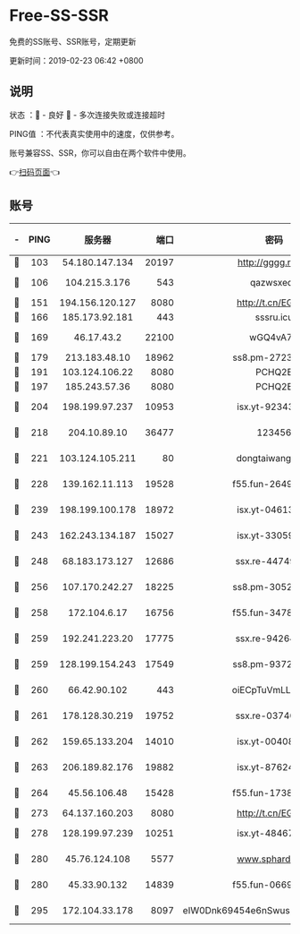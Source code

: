 # Free-SS-SSR

免费的SS账号、SSR账号，定期更新

更新时间：2019-02-23 06:42 +0800

## 说明

状态     ：🙂 - 良好 🙁 - 多次连接失败或连接超时

PING值   ：不代表真实使用中的速度，仅供参考。

账号兼容SS、SSR，你可以自由在两个软件中使用。

👉[扫码页面](https://liesauer.github.io/free-ss-ssr.github.io/)👈

## 账号

|-|PING|服务器|端口|密码|加密方式|区域|
|:----:|:----:|:-----:|-----:|:----:|:----:|:----:|
|🙂|103|54.180.147.134|20197|http://gggg.rocks|chacha20|KR|
|🙂|106|104.215.3.176|543|qazwsxedc|aes-256-gcm|JP|
|🙂|151|194.156.120.127|8080|http://t.cn/EGJIyrl|rc4-md5|RU|
|🙂|166|185.173.92.181|443|sssru.icu|rc4-md5|RU|
|🙂|169|46.17.43.2|22100|wGQ4vA7D|aes-256-gcm|RU|
|🙂|179|213.183.48.10|18962|ss8.pm-27236881|rc4-md5|RU|
|🙂|191|103.124.106.22|8080|PCHQ2E|rc4-md5|US|
|🙂|197|185.243.57.36|8080|PCHQ2E|rc4-md5|US|
|🙂|204|198.199.97.237|10953|isx.yt-92343390|aes-256-cfb|US|
|🙂|218|204.10.89.10|36477|123456|aes-256-cfb|US|
|🙂|221|103.124.105.211|80|dongtaiwang.com|aes-256-cfb|US|
|🙂|228|139.162.11.113|19528|f55.fun-26491183|aes-256-cfb|SG|
|🙂|239|198.199.100.178|18972|isx.yt-04613633|aes-256-cfb|US|
|🙂|243|162.243.134.187|15027|isx.yt-33059042|aes-256-cfb|US|
|🙂|248|68.183.173.127|12686|ssx.re-44749299|aes-256-cfb|US|
|🙂|256|107.170.242.27|18225|ss8.pm-30525832|aes-256-cfb|US|
|🙂|258|172.104.6.17|16756|f55.fun-34782964|aes-256-cfb|US|
|🙂|259|192.241.223.20|17775|ssx.re-94264903|aes-256-cfb|US|
|🙂|259|128.199.154.243|17549|ss8.pm-93722543|aes-256-cfb|SG|
|🙂|260|66.42.90.102|443|oiECpTuVmLLxk4Ts|aes-256-cfb|US|
|🙂|261|178.128.30.219|19752|ssx.re-03740090|aes-256-cfb|SG|
|🙂|262|159.65.133.204|14010|isx.yt-00408071|aes-256-cfb|SG|
|🙂|263|206.189.82.176|19882|isx.yt-87624170|aes-256-cfb|SG|
|🙂|264|45.56.106.48|15428|f55.fun-17381628|aes-256-cfb|US|
|🙂|273|64.137.160.203|8080|http://t.cn/EGJIyrl|rc4-md5|CA|
|🙂|278|128.199.97.239|10251|isx.yt-48467952|aes-256-cfb|SG|
|🙂|280|45.76.124.108|5577|www.sphard.com|aes-256-cfb|AU|
|🙂|280|45.33.90.132|14839|f55.fun-06699506|aes-256-cfb|US|
|🙂|295|172.104.33.178|8097|eIW0Dnk69454e6nSwuspv9DmS201tQ0D|aes-256-cfb|SG|
